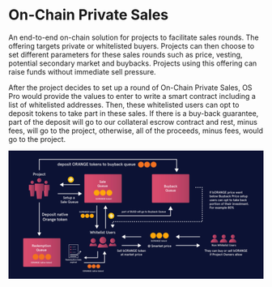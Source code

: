 # On-Chain Private Sales

An end-to-end on-chain solution for projects to facilitate sales rounds. The offering targets private or whitelisted buyers. Projects can then choose to set different parameters for these sales rounds such as price, vesting, potential secondary market and buybacks. Projects using this offering can raise funds without immediate sell pressure.

After the project decides to set up a round of On-Chain Private Sales, OS Pro would provide the values to enter to write a smart contract including a list of whitelisted addresses. Then, these whitelisted users can opt to deposit tokens to take part in these sales. If there is a buy-back guarantee, part of the deposit will go to our collateral escrow contract and rest, minus fees, will go to the project, otherwise, all of the proceeds, minus fees, would go to the project.

![](../../.gitbook/assets/BoosterQueue2.jpg)
